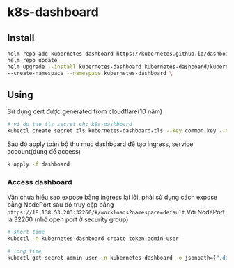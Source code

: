 # k8s-dashboard



## Install

```bash
helm repo add kubernetes-dashboard https://kubernetes.github.io/dashboard/
helm repo update
helm upgrade --install kubernetes-dashboard kubernetes-dashboard/kubernetes-dashboard \
--create-namespace --namespace kubernetes-dashboard \
```

## Using

Sử dụng cert được generated from cloudflare(10 năm)

```bash
# ví dụ tạo tls secret cho k8s-dashboard
kubectl create secret tls kubernetes-dashboard-tls --key common.key --cert common.crt -n kubernetes-dashboard
```

Sau đó apply toàn bộ thư mục dashboard để tạo ingress, service account(dùng để access)
```bash
k apply -f dashboard
```

### Access dashboard
Vẫn chưa hiểu sao expose bằng ingress lại lỗi, phải sử dụng cách expose bằng NodePort sau đó truy cập bằng `https://18.138.53.203:32260/#/workloads?namespace=default`
Với NodePort là 32260 (nhớ open port ở security group)

```bash
# short time
kubectl -n kubernetes-dashboard create token admin-user

# long time
kubectl get secret admin-user -n kubernetes-dashboard -o jsonpath={".data.token"} | base64 -d
```

